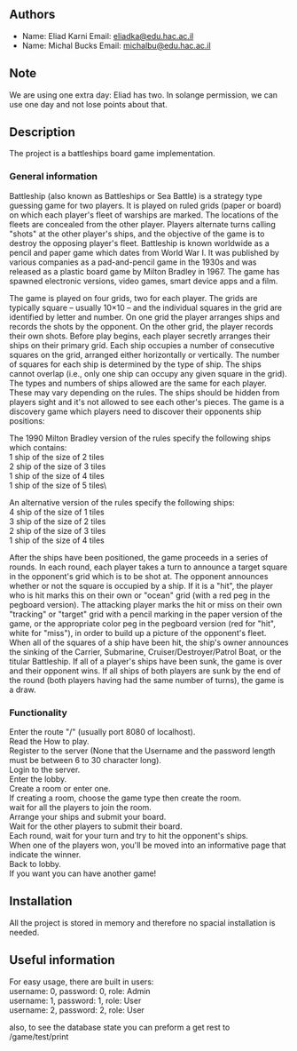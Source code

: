 ## Authors
* Name: Eliad Karni  Email: eliadka@edu.hac.ac.il
* Name: Michal Bucks Email: michalbu@edu.hac.ac.il

## Note
We are using one extra day: Eliad has two. In solange permission, we can use one day and not lose points about that. 

## Description

The project is a battleships board game implementation.

### General information

Battleship (also known as Battleships or Sea Battle) is a strategy type guessing game for two players. It is played on ruled grids (paper or board) on which each player's fleet of warships are marked. The locations of the fleets are concealed from the other player. Players alternate turns calling "shots" at the other player's ships, and the objective of the game is to destroy the opposing player's fleet.  Battleship is known worldwide as a pencil and paper game which dates from World War I. It was published by various companies as a pad-and-pencil game in the 1930s and was released as a plastic board game by Milton Bradley in 1967. The game has spawned electronic versions, video games, smart device apps and a film.

The game is played on four grids, two for each player. The grids are typically square – usually 10×10 – and the individual squares in the grid are identified by letter and number. On one grid the player arranges ships and records the shots by the opponent. On the other grid, the player records their own shots. Before play begins, each player secretly arranges their ships on their primary grid. Each ship occupies a number of consecutive squares on the grid, arranged either horizontally or vertically. The number of squares for each ship is determined by the type of ship. The ships cannot overlap (i.e., only one ship can occupy any given square in the grid). The types and numbers of ships allowed are the same for each player. These may vary depending on the rules. The ships should be hidden from players sight and it's not allowed to see each other's pieces. The game is a discovery game which players need to discover their opponents ship positions:

The 1990 Milton Bradley version of the rules specify the following ships which contains:\
1 ship of the size of 2 tiles\
2 ship of the size of 3 tiles\
1 ship of the size of 4 tiles\
1 ship of the size of 5 tiles\

An alternative version of the rules specify the following ships:\
4 ship of the size of 1 tiles\
3 ship of the size of 2 tiles\
2 ship of the size of 3 tiles\
1 ship of the size of 4 tiles

After the ships have been positioned, the game proceeds in a series of rounds. In each round, each player takes a turn to announce a target square in the opponent's grid which is to be shot at. The opponent announces whether or not the square is occupied by a ship. If it is a "hit", the player who is hit marks this on their own or "ocean" grid (with a red peg in the pegboard version). The attacking player marks the hit or miss on their own "tracking" or "target" grid with a pencil marking in the paper version of the game, or the appropriate color peg in the pegboard version (red for "hit", white for "miss"), in order to build up a picture of the opponent's fleet. When all of the squares of a ship have been hit, the ship's owner announces the sinking of the Carrier, Submarine, Cruiser/Destroyer/Patrol Boat, or the titular Battleship. If all of a player's ships have been sunk, the game is over and their opponent wins. If all ships of both players are sunk by the end of the round (both players having had the same number of turns), the game is a draw.

### Functionality
Enter the route "/" (usually port 8080 of localhost).\
Read the How to play.\
Register to the server (None that the Username and the password length must be between 6 to 30 character long).\
Login to the server.\
Enter the lobby.\
Create a room or enter one.\
If creating a room, choose the game type then create the room.\
wait for all the players to join the room.\
Arrange your ships and submit your board.\
Wait for the other players to submit their board.\
Each round, wait for your turn and try to hit the opponent's ships.\
When one of the players won, you'll be moved into an informative page that indicate the winner.\
Back to lobby.\
If you want you can have another game!

## Installation
All the project is stored in memory and therefore no spacial installation is needed.

## Useful information
For easy usage, there are built in users:\
username: 0, password: 0, role: Admin\
username: 1, password: 1, role: User\
username: 2, password: 2, role: User

also, to see the database state you can preform a get rest to /game/test/print 